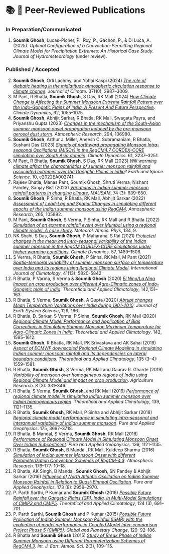 # 📚 📄 Peer-Reviewed Publications

### In Preparation/Communicated
1. **Soumik Ghosh**, Lucas-Picher, P., Roy, P., Gachon, P., & Di Luca, A. (2025). *Optimal Configuration of a Convection-Permitting Regional Climate Model for Precipitation Extremes: An Historical Case Study*. *Journal of Hydrometeorology* (under review).

### Published / Accepted
2.	**Soumik Ghosh**, Orli Lachmy, and Yohai Kaspi (2024) [*The role of diabatic heating in the midlatitude atmospheric circulation response to climate change*](https://doi.org/10.1175/JCLI-D-23-0345.1). *Journal of Climate*. 37(10), 2987–3009.
3.	M Pant, R Bhatla, **Soumik Ghosh**, S Das, RK Mall (2024) [*How Climate Change is Affecting the Summer Monsoon Extreme Rainfall Pattern over the Indo-Gangetic Plains of India: A Present And Future Perspective*](https://doi.org/10.1007/s00382-023-06953-x). *Climate Dynamics*, 62, 1055–1075.
4.	**Soumik Ghosh**, Abhijit Sarkar, R Bhatla, RK Mall, Swagata Payra, and Priyanshu Gupta (2023) [*Changes in the mechanism of the South-Asian summer monsoon onset propagation induced by the pre-monsoon aerosol dust storm*](https://doi.org/10.1016/j.atmosres.2023.106980). *Atmospheric Research*, 294, 106980.
5.	**Soumik Ghosh**, Arthur J. Miller, Aneesh C. Subramaniam, R Bhatla, Sushant Das (2023) [*Signals of northward propagating Monsoon Intra-seasonal Oscillations (MISOs) in the RegCM4.7 CORDEX-CORE simulation over South Asia domain*](https://doi.org/10.1007/s00382-023-06729-3). *Climate Dynamics*. 61, 3237–3251.
6.	M Pant, R Bhatla, **Soumik Ghosh**, S Das, RK Mall (2023) [*Will warming climate affect the characteristics of summer monsoon rainfall and associated extremes over the Gangetic Plains in India*](https://doi.org/10.1029/2022EA002741)? *Earth and Space Science*. 10, e2022EA002741.
7.	Rajeev Bhatla, Manas Pant, Soumik Ghosh, Shruti Verma, Nishant Pandey, Sanjay Bist (2023) [*Variations in Indian summer monsoon rainfall patterns in changing climate*](https://doi.org/10.54302/mausam.v74i3.5940), *MAUSAM*, 74 (3): 639-650.
8.	**Soumik Ghosh**, P Sinha, R Bhatla, RK Mall, Abhijit Sarkar (2022) [*Assessment of Lead-Lag and Spatial Changes in simulating different epochs of the Indian summer monsoon using RegCM4*](https://doi.org/10.1016/j.atmosres.2021.105892). *Atmospheric Research*, 265, 105892.
9.	M Pant, **Soumik Ghosh**, S Verma, P Sinha, RK Mall and R Bhatla (2022) [*Simulation of an extreme rainfall event over Mumbai using a regional climate model: A case study*](https://doi.org/10.1007/s00703-021-00845-7). *Meteorol. Atmos. Phys*, 134, 9.
10.	NK Shahi, S Das, **Soumik Ghosh**, P Maharana, S Rai (2021) [*Projected changes in the mean and intra-seasonal variability of the Indian summer monsoon in the RegCM CORDEX-CORE simulations under higher warming conditions*](https://doi.org/10.1007/s00382-021-05771-3). *Climate Dynamics*. 57, 1489–1506. 
11.	S Verma, R Bhatla, **Soumik Ghosh**, P Sinha, RK Mall, M Pant (2021) [*Spatio-temporal variability of summer monsoon surface air temperature over India and its regions using Regional Climate Model*](https://doi.org/10.1002/joc.7155). *International Journal of Climatology*, 41(13): 5820-5842.
12.	R Bhatla, P Varma, S Verma & **Soumik Ghosh** (2020) [*El Nino/La Nina Impact on crop production over different Agro-Climatic zones of Indo-Gangetic plain of India*](https://doi.org/10.1007/s00704-020-03284-3). *Theoretical and Applied Climatology*, 142,151–163.
13.	R Bhatla, S Verma, **Soumik Ghosh**, A Gupta (2020) [*Abrupt changes Mean Temperature Variations over India during 1901-2010*](https://doi.org/10.1007/s12040-020-01421-0). *Journal of Earth System Science*, 129, 166.
14.	R Bhatla, D. Sarkar, S Verma, P Sinha, **Soumik Ghosh**, RK Mall (2020) [*Regional Climate Model Performance and Application of Bias Corrections in Simulating Summer Monsoon Maximum Temperature for Agro-Climatic Zones in India*](https://doi.org/10.1007/s00704-020-03393-z). *Theoretical and Applied Climatology*. 142, 1595–1612.
15.	**Soumik Ghosh**, R Bhatla, RK Mall, PK Srivastava and AK Sahai (2019) [*Aspect of ECMWF downscaled Regional Climate Modeling in simulating Indian summer monsoon rainfall and its dependencies on lateral boundary conditions*](https://doi.org/10.1007/s00704-018-2432-6). *Theoretical and Applied Climatology*, 135 (3–4): 1559–1581.
16.	R Bhatla, **Soumik Ghosh**, S Verma, RK Mall and Gaurav R. Gharde (2019) [*Variability of monsoon over homogeneous regions of India using Regional Climate Model and impact on crop production*](https://doi.org/10.1007/s40003-018-0368-9). *Agriculture Research*. 8 (3): 331–346.
17.	R Bhatla, S Verma, **Soumik Ghosh**, and RK Mall (2019) [*Performance of regional climate model in simulating Indian summer monsoon over Indian homogeneous region*](https://doi.org/10.1007/s00704-019-03045-x). *Theoretical and Applied Climatology*, 139, 1121–1135.
18.	R Bhatla, **Soumik Ghosh**, RK Mall, P Sinha and Abhijit Sarkar (2018) [*Regional climate model performance in simulating intra-seasonal and interannual variability of Indian summer monsoon*](https://doi.org/10.1007/s00024-018-1886-x). *Pure and Applied Geophysics*. 175, 3697–3718.
19.	R Bhatla, B Mandal, S Verma, **Soumik Ghosh**, RK Mall (2018) [*Performance of Regional Climate Model in Simulating Monsoon Onset Over Indian Subcontinent*](https://doi.org/10.1007/s00024-018-1910-1). *Pure and Applied Geophysics*. 139, 1121-1135.
20.	R Bhatla, **Soumik Ghosh**, B Mandal, RK Mall, Kuldeep Sharma (2016) [*Simulation of Indian summer Monsoon Onset with different Parameterization Convection Schemes of RegCM-4.3*](https://doi.org/10.1016/j.atmosres.2016.02.010). *Atmospheric Research*. 176–177: 10–18.
21.	R Bhatla, AK Singh, B Mandal, **Soumik Ghosh**, SN Pandey & Abhijit Sarkar (2016) [*Influence of North Atlantic Oscillation on Indian Summer Monsoon Rainfall in Relation to Quasi-Binneal Oscillation*](https://doi.org/10.1007/s00024-016-1306-z). *Pure and Applied Geophysics*. 173 (8): 2959–2970.
22.	P. Parth Sarthi, P Kumar and **Soumik Ghosh** (2016) [*Possible Future Rainfall over the Gangetic Plains (GP), India, in Multi-Model Simulations of CMIP3 and CMIP5*](https://doi.org/10.1007/s00704-015-1447-5). *Theoretical and Applied Climatology*, 124 (3), 691–701.
23.	P. Parth Sarthi, **Soumik Ghosh** and P Kumar (2015) [*Possible Future Projection of Indian Summer Monsoon Rainfall (ISMR) with the evaluation of model performance in Coupled Model Inter-comparison Project Phase 5 (CMIP5)*](https://doi.org/10.1016/j.gloplacha.2015.03.005). *Global and Planetary Change*, 129: 92–106.
24.	R Bhatla and **Soumik Ghosh** (2015) [*Study of Break Phase of Indian Summer Monsoon using Different Parameterization Schemes of RegCM4.3*](). *Int. J. Eart. Atmos. Sci.* 2(3), 109-115.
 

